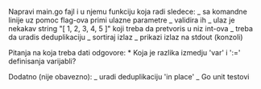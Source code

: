 Napravi main.go fajl i u njemu funkciju koja radi sledece:
_ sa komandne linije uz pomoc flag-ova primi ulazne parametre
_ validira ih
_ ulaz je nekakav string "[ 1, 2, 3, 4, 5 ]" koji treba da pretvoris u niz int-ova
_ treba da uradis deduplikaciju
_ sortiraj izlaz
_ prikazi izlaz na stdout (konzoli)

Pitanja na koja treba dati odgovore: \* Koja je razlika izmedju 'var' i ':=' definisanja varijabli?

Dodatno (nije obavezno):
_ uradi deduplikaciju 'in place'
_ Go unit testovi
